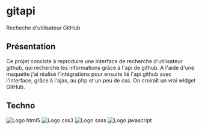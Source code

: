# gitapi

Recheche d'utilisateur GitHub

## Présentation

Ce projet conciste à reproduire une interface de recherche d'utilisateur github, qui recherche les informations grâce à l'api de github.
A l'aide d'une maquette j'ai réalisé l'intégrations pour ensuite lié l'api github avec l'interface, grâce à l'ajax, au php et un peu de css. On croiraît un vrai widget GitHub.

## Techno

![Logo html5](https://img.shields.io/badge/HTML5-E34F26?style=for-the-badge&logo=html5&logoColor=white)
![Logo css3](https://img.shields.io/badge/CSS3-1572B6?style=for-the-badge&logo=css3&logoColor=white)
![Logo sass](https://img.shields.io/badge/Sass-CC6699?style=for-the-badge&logo=sass&logoColor=white)
![Logo javascript](https://img.shields.io/badge/JavaScript-323330?style=for-the-badge&logo=javascript&logoColor=F7DF1E)
